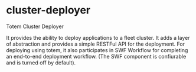 cluster-deployer
================

Totem Cluster Deployer

It provides the ability to deploy applications to a fleet cluster. It adds a layer of abstraction and provides a simple RESTFul API for the deployment. For deploying using totem, it also participates in SWF Workflow for completing an end-to-end deployment workflow. (The SWF component is confiurable and is turned off by default).
